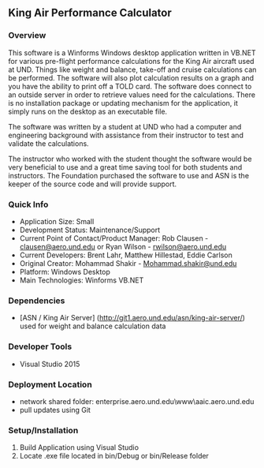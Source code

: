 ## King Air Performance Calculator

### Overview
This software is a Winforms Windows desktop application written in VB.NET for various pre-flight performance calculations for the King Air aircraft used at UND.  Things like weight and balance, take-off and cruise calculations can be performed.  The software will also plot calculation results on a graph and you have the ability to print off a TOLD card.  The software does connect to an outside server in order to retrieve values need for the calculations.  There is no installation package or updating mechanism for the application, it simply runs on the desktop as an executable file.

The software was written by a student at UND who had a computer and engineering background with assistance from their instructor to test and validate the calculations.

The instructor who worked with the student thought the software would be very beneficial to use and a great time saving tool for both students and instructors.  The Foundation purchased the software to use and ASN is the keeper of the source code and will provide support. 

### Quick Info
* Application Size: Small
* Development Status: Maintenance/Support
* Current Point of Contact/Product Manager: Rob Clausen - clausen@aero.und.edu or Ryan Wilson - rwilson@aero.und.edu 
* Current Developers: Brent Lahr, Matthew Hillestad, Eddie Carlson
* Original Creator: Mohammad Shakir - Mohammad.shakir@und.edu
* Platform: Windows Desktop
* Main Technologies: Winforms VB.NET

### Dependencies
* [ASN / King Air Server] (http://git1.aero.und.edu/asn/king-air-server/)  used for weight and balance calculation data

### Developer Tools
* Visual Studio 2015

### Deployment Location
* network shared folder: enterprise.aero.und.edu\www\aaic.aero.und.edu 
* pull updates using Git

### Setup/Installation
1. Build Application using Visual Studio
2. Locate .exe file located in bin/Debug or bin/Release folder 
